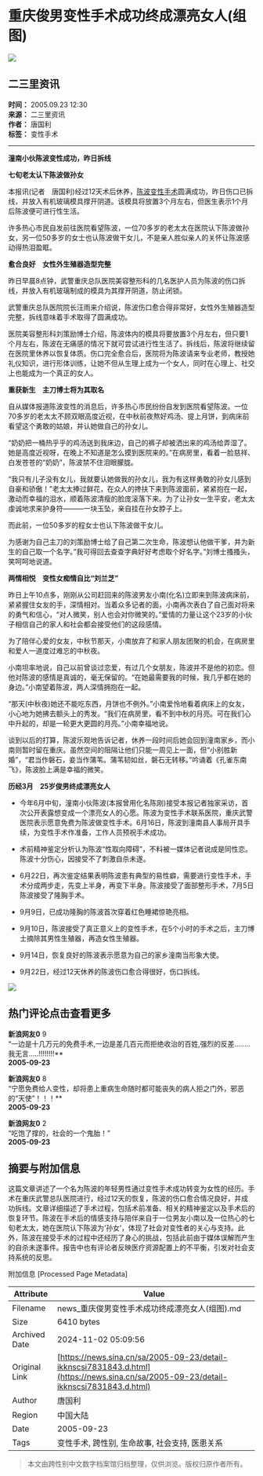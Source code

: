 # 重庆俊男变性手术成功终成漂亮女人(组图)

![](//n.sinaimg.cn/sinakd10203/358/w179h179/20200407/2e40-irtymmw7857041.jpg)

## 二三里资讯

**时间：** 2005.09.23 12:30  
**来源：** 二三里资讯  
**作者：** 唐国利  
**标签：** 变性手术

---

**潼南小伙陈波变性成功，昨日拆线**

**七旬老太认下陈波做孙女**

本报讯(记者　唐国利)经过12天术后休养，[陈波变性手术](http://news.sina.com.cn/s/2005-09-10/05236906402s.shtml)圆满成功，昨日伤口已拆线，并放入有机玻璃模具撑开阴道。该模具将放置3个月左右，但医生表示1个月后陈波便可进行性生活。

许多热心市民自发前往医院看望陈波，一位70多岁的老太太在医院认下陈波做孙女，另一位50多岁的女士也认陈波做干女儿，不是亲人胜似亲人的关怀让陈波感动得热泪盈眶。

**愈合良好　女性外生殖器造型完整**

昨日早晨8点钟，武警重庆总队医院美容整形科的几名医护人员为陈波的伤口拆线，并放入有机玻璃制成的模具为其撑开阴道，防止闭锁。

武警重庆总队医院院长汪雨来介绍说，陈波伤口愈合得非常好，女性外生殖器造型完整，拆线意味着手术取得了圆满成功。

医院美容整形科刘策励博士介绍，陈波体内的模具将要放置3个月左右，但只要1个月左右，陈波在无痛感的情况下就可尝试进行性生活了。拆线后，陈波将继续留在医院里休养以恢复体质。伤口完全愈合后，医院将为陈波请来专业老师，教授她礼仪知识，进行形体训练，让她不但从生理上成为一个女人，同时在心理上、社交上也能成为一个真正的女人。

**重获新生　主刀博士将为其取名**

自从媒体报道陈波变性的消息后，许多热心市民纷纷自发到医院看望陈波。一位70多岁的老太太不顾双眼高度近视，在中秋前夜熬好鸡汤、提上月饼，到病床前看望这个勇敢的姑娘，并认她做自己的孙女儿。

“奶奶把一桶热乎乎的鸡汤送到我床边，自己的裤子却被洒出来的鸡汤给弄湿了。她是高度近视呀，在晚上不知道是怎么摸到医院来的。”在病房里，看着一脸慈祥、白发苍苍的“奶奶”，陈波禁不住泪眼朦胧。

“我只有儿子没有女儿，我就要认她做我的孙女儿，我为有这样勇敢的孙女儿感到自豪和骄傲！”老太太捧过鲜花，在众人的搀扶下来到陈波面前，紧紧抱在一起，激动而幸福的泪水，顺着陈波清瘦的脸庞滚落下来。为了让孙女一生平安，老太太虔诚地求来护身符———一块玉坠，亲自挂在孙女脖子上。

而此前，一位50多岁的程女士也认下陈波做干女儿。

为感谢为自己主刀的刘策励博士给了自己第二次生命，陈波想认他做干爹，并为新生的自己取一个名字。”我可得回去查查字典好好考虑取个好名字。”刘博士搔搔头，笑呵呵地说道。

**两情相悦　变性女痴情自比“刘兰芝”**

昨日上午10点多，刚刚从公司赶回来的陈波男友小南(化名)立即来到陈波病床前，紧紧握住女友的手，深情相对。当着众多记者的面，小南再次表白了自己面对将来的勇气和信心，“对人微笑，别人也会对你微笑的。”爱情的力量让这个23岁的小伙子相信自己的家人和社会都会接受他们的这段感情。

为了陪伴心爱的女友，中秋节那天，小南放弃了和家人朋友团聚的机会，在病房里和爱人一道度过难忘的中秋夜。

小南坦率地说，自己以前曾谈过恋爱，有过几个女朋友，陈波并不是他的初恋。但他对陈波的感情是真诚的，毫无保留的。“在她最需要我的时候，我几乎都在她的身边。”小南望着陈波，两人深情拥抱在一起。

“那天(中秋夜)她还不能吃东西，月饼也不例外。”小南爱怜地看着病床上的女友，小心地为她拂去额头上的秀发。“我们在病房里，看不到中秋的月亮。可在我们心中升起的，却是一轮更大更圆的月亮。”小南幸福地说。

谈到以后的打算，陈波乐观地告诉记者，休养一段时间后她会回到潼南家乡，而小南则暂时留在重庆。虽然空间的阻隔让他们只能一周见上一面，但“小别胜新婚”，“君当作磐石，妾当作蒲苇。蒲苇韧如丝，磐石无转移。”吟诵着《孔雀东南飞》，陈波脸上满是幸福的微笑。

**历经3月　25岁俊男终成漂亮女人**

- 今年6月中旬，潼南小伙陈波(本报曾用化名陈刚)接受本报记者独家采访，首次公开表露想变成一个漂亮女人的心愿。陈波为变性手术联系医院，重庆武警医院表示愿意免费为陈波做变性手术。6月16日，陈波到潼南县人事局开具手续，为变性手术作准备，工作人员预祝手术成功。
  
- 术前精神鉴定分析认为陈波“性取向障碍”，不料被一媒体记者说成是同性恋。陈波十分伤心，因接受不了刺激自杀未遂。
  
- 6月22日，再次鉴定结果表明陈波患有典型的易性癖，需要进行变性手术，手术分成两步走，先变上半身，再变下半身。陈波接受了面部整形手术，7月5日陈波接受了隆胸手术。
  
- 9月9日，已成功隆胸的陈波首次穿着红色睡裙惊艳亮相。
  
- 9月10日，陈波接受了真正意义上的变性手术，在5个小时的手术之后，主刀博士摘除其男性生殖器，再造女性生殖器。
  
- 9月14日，恢复良好的陈波表示愿意为自己的家乡潼南当形象大使。
  
- 9月22日，经过12天休养的陈波伤口愈合得很好，伤口拆线。

![](//n.sinaimg.cn/default/2fb77759/20151125/320X320.png)

## 热门评论点击查看更多

**新浪网友0** 9  
“一边是十几万元的免费手术,一边是差几百元而拒绝收治的百姓,强烈的反差........我无言.....!!!!!!!!**  
**2005-09-23**

**新浪网友0** 8  
“宁愿免费给人变性，却将患上重病生命随时都可能丧失的病人拒之门外，邪恶的“天使”！！！**  
**2005-09-23**

**新浪网友0** 2  
“吃饱了撑的，社会的一个鬼胎！”  
**2005-09-23**

## 摘要与附加信息

<!-- tcd_abstract -->
这篇文章讲述了一个名为陈波的年轻男性通过变性手术成功转变为女性的经历。手术在重庆武警总队医院进行，经过12天的恢复，陈波的伤口愈合情况良好，并成功拆线。文章详细描述了手术过程，包括术前准备、相关的精神鉴定以及手术后的恢复环节。陈波在手术后的情感支持与陪伴来自于一位男友小南以及一位热心的七旬老太太，她在医院认下陈波为‘孙女’，体现了社会对变性者的关心与支持。此外，陈波在接受手术的过程中还经历了身心的挑战，包括此前由于媒体误解而产生的自杀未遂事件。报告中也有评论者反映医疗资源配置上的不平衡，引发对社会支持系统的反思。
<!-- tcd_abstract_end -->

附加信息 [Processed Page Metadata]

| Attribute       | Value                                  |
|-----------------|----------------------------------------|
| Filename        | news_重庆俊男变性手术成功终成漂亮女人(组图).md                             |
| Size            | 6410 bytes                           |
| Archived Date   | 2024-11-02 05:09:56                             |
| Original Link   | [https://news.sina.cn/sa/2005-09-23/detail-ikknscsi7831843.d.html](https://news.sina.cn/sa/2005-09-23/detail-ikknscsi7831843.d.html)                       |
| Author          | 唐国利                               |
| Region          | 中国大陆                               |
| Date            | 2005-09-23                                 |
| Tags            | 变性手术, 跨性别, 生命故事, 社会支持, 医患关系                                 |
>
> 本文由跨性别中文数字档案馆归档整理，仅供浏览。版权归原作者所有。
>